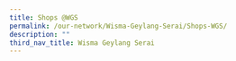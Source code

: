 ```yaml
---
title: Shops @WGS
permalink: /our-network/Wisma-Geylang-Serai/Shops-WGS/
description: ""
third_nav_title: Wisma Geylang Serai
---
```



